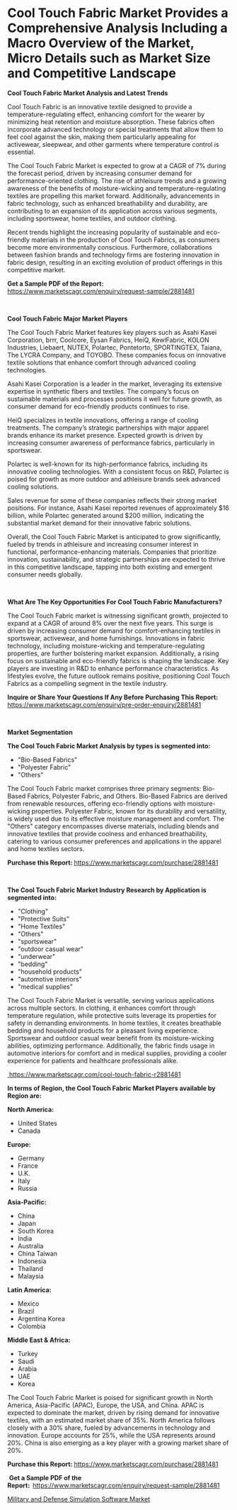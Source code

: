 <p><h1>Cool Touch Fabric Market Provides a Comprehensive Analysis Including a Macro Overview of the Market, Micro Details such as Market Size and Competitive Landscape</h1></p><p><strong>Cool Touch Fabric Market Analysis and Latest Trends</strong></p>
<p><p>Cool Touch Fabric is an innovative textile designed to provide a temperature-regulating effect, enhancing comfort for the wearer by minimizing heat retention and moisture absorption. These fabrics often incorporate advanced technology or special treatments that allow them to feel cool against the skin, making them particularly appealing for activewear, sleepwear, and other garments where temperature control is essential.</p><p>The Cool Touch Fabric Market is expected to grow at a CAGR of 7% during the forecast period, driven by increasing consumer demand for performance-oriented clothing. The rise of athleisure trends and a growing awareness of the benefits of moisture-wicking and temperature-regulating textiles are propelling this market forward. Additionally, advancements in fabric technology, such as enhanced breathability and durability, are contributing to an expansion of its application across various segments, including sportswear, home textiles, and outdoor clothing.</p><p>Recent trends highlight the increasing popularity of sustainable and eco-friendly materials in the production of Cool Touch Fabrics, as consumers become more environmentally conscious. Furthermore, collaborations between fashion brands and technology firms are fostering innovation in fabric design, resulting in an exciting evolution of product offerings in this competitive market.</p></p>
<p><strong>Get a Sample PDF of the Report:&nbsp;</strong> <a href="https://www.marketscagr.com/enquiry/request-sample/2881481?utm_campaign=2136&utm_medium=2&utm_source=Github&utm_content=ia&utm_term=12032025&utm_id=cool-touch-fabric">https://www.marketscagr.com/enquiry/request-sample/2881481</a></p>
<p>&nbsp;</p>
<p><strong>Cool Touch Fabric Major Market Players</strong></p>
<p><p>The Cool Touch Fabric Market features key players such as Asahi Kasei Corporation, brrr, Coolcore, Eysan Fabrics, HeiQ, KewlFabric, KOLON Industries, Liebaert, NUTEX, Polartec, Pontetorto, SPORTINGTEX, Taiana, The LYCRA Company, and TOYOBO. These companies focus on innovative textile solutions that enhance comfort through advanced cooling technologies.</p><p>Asahi Kasei Corporation is a leader in the market, leveraging its extensive expertise in synthetic fibers and textiles. The company’s focus on sustainable materials and processes positions it well for future growth, as consumer demand for eco-friendly products continues to rise.</p><p>HeiQ specializes in textile innovations, offering a range of cooling treatments. The company’s strategic partnerships with major apparel brands enhance its market presence. Expected growth is driven by increasing consumer awareness of performance fabrics, particularly in sportswear.</p><p>Polartec is well-known for its high-performance fabrics, including its innovative cooling technologies. With a consistent focus on R&D, Polartec is poised for growth as more outdoor and athleisure brands seek advanced cooling solutions.</p><p>Sales revenue for some of these companies reflects their strong market positions. For instance, Asahi Kasei reported revenues of approximately $16 billion, while Polartec generated around $200 million, indicating the substantial market demand for their innovative fabric solutions.</p><p>Overall, the Cool Touch Fabric Market is anticipated to grow significantly, fueled by trends in athleisure and increasing consumer interest in functional, performance-enhancing materials. Companies that prioritize innovation, sustainability, and strategic partnerships are expected to thrive in this competitive landscape, tapping into both existing and emergent consumer needs globally.</p></p>
<p>&nbsp;</p>
<p><strong>What Are The Key Opportunities For Cool Touch Fabric Manufacturers?</strong></p>
<p><p>The Cool Touch Fabric market is witnessing significant growth, projected to expand at a CAGR of around 8% over the next five years. This surge is driven by increasing consumer demand for comfort-enhancing textiles in sportswear, activewear, and home furnishings. Innovations in fabric technology, including moisture-wicking and temperature-regulating properties, are further bolstering market expansion. Additionally, a rising focus on sustainable and eco-friendly fabrics is shaping the landscape. Key players are investing in R&D to enhance performance characteristics. As lifestyles evolve, the future outlook remains positive, positioning Cool Touch Fabrics as a compelling segment in the textile industry.</p></p>
<p><strong>Inquire or Share Your Questions If Any Before Purchasing This Report:</strong> <a href="https://www.marketscagr.com/enquiry/pre-order-enquiry/2881481?utm_campaign=2136&utm_medium=2&utm_source=Github&utm_content=ia&utm_term=12032025&utm_id=cool-touch-fabric">https://www.marketscagr.com/enquiry/pre-order-enquiry/2881481</a></p>
<p>&nbsp;</p>
<p><strong>Market Segmentation</strong></p>
<p><strong>The Cool Touch Fabric Market Analysis by types is segmented into:</strong></p>
<p><ul><li>"Bio-Based Fabrics"</li><li>"Polyester Fabric"</li><li>"Others"</li></ul></p>
<p><p>The Cool Touch Fabric market comprises three primary segments: Bio-Based Fabrics, Polyester Fabric, and Others. Bio-Based Fabrics are derived from renewable resources, offering eco-friendly options with moisture-wicking properties. Polyester Fabric, known for its durability and versatility, is widely used due to its effective moisture management and comfort. The "Others" category encompasses diverse materials, including blends and innovative textiles that provide coolness and enhanced breathability, catering to various consumer preferences and applications in the apparel and home textiles sectors.</p></p>
<p><strong>Purchase this Report:&nbsp;</strong><a href="https://www.marketscagr.com/purchase/2881481?utm_campaign=2136&utm_medium=2&utm_source=Github&utm_content=ia&utm_term=12032025&utm_id=cool-touch-fabric">https://www.marketscagr.com/purchase/2881481</a></p>
<p>&nbsp;</p>
<p><strong>The Cool Touch Fabric Market Industry Research by Application is segmented into:</strong></p>
<p><ul><li>"Clothing"</li><li>"Protective Suits"</li><li>"Home Textiles"</li><li>"Others"</li><li>"sportswear"</li><li>"outdoor casual wear"</li><li>"underwear"</li><li>"bedding"</li><li>"household products"</li><li>"automotive interiors"</li><li>"medical supplies"</li></ul></p>
<p><p>The Cool Touch Fabric Market is versatile, serving various applications across multiple sectors. In clothing, it enhances comfort through temperature regulation, while protective suits leverage its properties for safety in demanding environments. In home textiles, it creates breathable bedding and household products for a pleasant living experience. Sportswear and outdoor casual wear benefit from its moisture-wicking abilities, optimizing performance. Additionally, the fabric finds usage in automotive interiors for comfort and in medical supplies, providing a cooler experience for patients and healthcare professionals alike.</p></p>
<p><a href="https://www.marketscagr.com/cool-touch-fabric-r2881481?utm_campaign=2136&utm_medium=2&utm_source=Github&utm_content=ia&utm_term=12032025&utm_id=cool-touch-fabric">&nbsp;https://www.marketscagr.com/cool-touch-fabric-r2881481</a></p>
<p><strong>In terms of Region, the Cool Touch Fabric Market Players available by Region are:</strong></p>
<p>
    <p> <strong> North America: </strong>
        <ul>
            <li>United States</li>
            <li>Canada</li>
        </ul>
        </p> 
    <p> <strong> Europe: </strong>
        <ul>
            <li>Germany</li>
            <li>France</li>
            <li>U.K.</li>
            <li>Italy</li>
            <li>Russia</li>
        </ul>
        </p> 
    <p> <strong> Asia-Pacific: </strong>
        <ul>
            <li>China</li>
            <li>Japan</li>
            <li>South Korea</li>
            <li>India</li>
            <li>Australia</li>
            <li>China Taiwan</li>
            <li>Indonesia</li>
            <li>Thailand</li>
            <li>Malaysia</li>
        </ul>
        </p> 
    <p> <strong> Latin America: </strong>
        <ul>
            <li>Mexico</li>
            <li>Brazil</li>
            <li>Argentina Korea</li>
            <li>Colombia</li>
        </ul>
        </p> 
    <p> <strong> Middle East & Africa: </strong>
        <ul>
            <li>Turkey</li>
            <li>Saudi</li>
            <li>Arabia</li>
            <li>UAE</li>
            <li>Korea</li>
        </ul>
    </p>
    </p>
<p><p>The Cool Touch Fabric Market is poised for significant growth in North America, Asia-Pacific (APAC), Europe, the USA, and China. APAC is expected to dominate the market, driven by rising demand for innovative textiles, with an estimated market share of 35%. North America follows closely with a 30% share, fueled by advancements in technology and innovation. Europe accounts for 25%, while the USA represents around 20%. China is also emerging as a key player with a growing market share of 20%.</p></p>
<p><strong>Purchase this Report: </strong><a href="https://www.marketscagr.com/purchase/2881481?utm_campaign=2136&utm_medium=2&utm_source=Github&utm_content=ia&utm_term=12032025&utm_id=cool-touch-fabric">https://www.marketscagr.com/purchase/2881481</a></p>
<p>&nbsp;<strong>Get a Sample PDF of the Report:&nbsp;&nbsp;</strong><a href="https://www.marketscagr.com/enquiry/request-sample/2881481?utm_campaign=2136&utm_medium=2&utm_source=Github&utm_content=ia&utm_term=12032025&utm_id=cool-touch-fabric">https://www.marketscagr.com/enquiry/request-sample/2881481</a></p>
<p><strong></strong></p>
<p><p><a href="https://github.com/tona7vba/Market-Research-Report-List-1/blob/main/military-and-defense-simulation-software-market.md?utm_campaign=2136&utm_medium=2&utm_source=Github&utm_content=ia&utm_term=12032025&utm_id=cool-touch-fabric">Military and Defense Simulation Software Market</a></p></p>